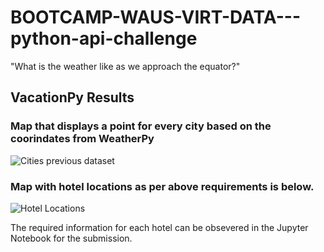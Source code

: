 # BOOTCAMP-WAUS-VIRT-DATA---python-api-challenge
"What is the weather like as we approach the equator?"

## VacationPy Results

### Map that displays a point for every city based on the coorindates from WeatherPy

![Cities previous dataset](/output_data/Map_that_displays_a_point_for_every_city.png)

### Map with hotel locations as per above requirements is below. 

![Hotel Locations](/output_data/Hotel_locations.png)

The required information for each hotel can be obsevered in the Jupyter Notebook for the submission.